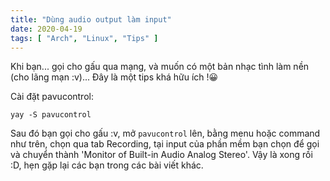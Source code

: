 ```yaml
---
title: "Dùng audio output làm input"
date: 2020-04-19
tags: [ "Arch", "Linux", "Tips" ]
---
```


Khi bạn... gọi cho gấu qua mạng, và muốn có một bản nhạc tình làm nền (cho lãng mạn :v)... Đây là một tips khá hữu ích !😀

Cài đặt pavucontrol:

```shell
yay -S pavucontrol
```

Sau đó bạn gọi cho gấu :v, mở `pavucontrol` lên, bằng menu hoặc command như trên, chọn qua tab Recording, tại input của phần mềm bạn chọn để gọi và chuyển thành 'Monitor of Built-in Audio Analog Stereo'. Vậy là xong rồi :D, hẹn gặp lại các bạn trong các bài viết khác.
